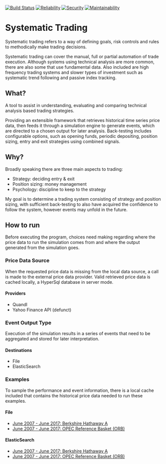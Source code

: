 [![Build Status](https://travis-ci.org/CjHare/systematic-trading.svg?branch=master)](https://travis-ci.org/CjHare/systematic-trading)
[![Reliability](
https://sonarcloud.io/api/badges/measure?key=com.systematic.trading:systematic-trading&metric=reliability_rating)](https://sonarcloud.io/dashboard/index/com.systematic.trading:systematic-trading)
[![Security](
https://sonarcloud.io/api/badges/measure?key=com.systematic.trading:systematic-trading&metric=security_rating)](https://sonarcloud.io/dashboard/index/com.systematic.trading:systematic-trading)
[![Maintainability](
https://sonarcloud.io/api/badges/measure?key=com.systematic.trading:systematic-trading&metric=sqale_rating)](https://sonarcloud.io/dashboard/index/com.systematic.trading:systematic-trading)

# Systematic Trading
Systematic trading refers to a way of defining goals, risk controls and rules to methodically make trading decisions.

Systematic trading can cover the manual, full or partial automation of trade execution. Although systems using technical analysis are more common, there are also some that use fundamental data. Also included are high frequency trading systems and slower types of investment such as systematic trend following and passive index tracking.

## What?
A tool to assist in understanding, evaluating and comparing technical analysis based trading strategies.

Providing an extensible framework that retrieves historical time series price data, then feeds it through a 
simulation engine to generate events, which are directed to a chosen output for later analysis. Back-testing includes configurable options, such as opening funds, periodic depositing, position sizing, entry and exit strategies using combined signals.


## Why?
Broadly speaking there are three main aspects to trading:
- Strategy: deciding entry & exit
- Position sizing: money management
- Psychology: discipline to keep to the strategy

My goal is to determine a trading system consisting of strategy and position sizing, with sufficient back-testing to also have acquired the confidence to follow the system, however events may unfold in the future.


## How to run
Before executing the program, choices need making regarding where the price data to run the simulation comes from and where the output generated from the simulation goes.

### Price Data Source
When the requested price data is missing from the local data source, a call is made to the external price data provider. 
Valid retrieved price data is cached locally, a HyperSql database in server mode.

#### Providers
- Quandl
- Yahoo Finance API (defunct)

### Event Output Type
Execution of the simulation results in a series of events that need to be aggregated and stored for later interpretation.

#### Destinations
- File
- ElasticSearch

### Examples
To sample the performance and event information, there is a local cache included that contains the historical price data needed to run these examples.

#### File
- [June 2007 - June 2017: Berkshire Hathaway A](docs/example/file/06_2007-06_2017-brk_a.md)
- [June 2007 - June 2017: OPEC Reference Basket (ORB)](docs/example/file/06_2007-06_2017-orb.md)

#### ElasticSearch
- [June 2007 - June 2017: Berkshire Hathaway A](docs/example/es/06_2007-06_2017-brk_a.md)
- [June 2007 - June 2017: OPEC Reference Basket (ORB)](docs/example/es/06_2007-06_2017-orb.md)

